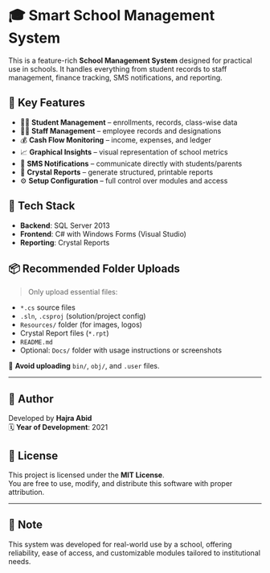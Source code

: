 # 🎓 Smart School Management System

This is a feature-rich **School Management System** designed for practical use in schools. It handles everything from student records to staff management, finance tracking, SMS notifications, and reporting.

## 🚀 Key Features

- 👨‍🎓 **Student Management** – enrollments, records, class-wise data  
- 👩‍🏫 **Staff Management** – employee records and designations  
- 💰 **Cash Flow Monitoring** – income, expenses, and ledger  
- 📈 **Graphical Insights** – visual representation of school metrics  
- 📨 **SMS Notifications** – communicate directly with students/parents  
- 📄 **Crystal Reports** – generate structured, printable reports  
- ⚙️ **Setup Configuration** – full control over modules and access  

## 🧰 Tech Stack

- **Backend**: SQL Server 2013  
- **Frontend**: C# with Windows Forms (Visual Studio)  
- **Reporting**: Crystal Reports  

## 📦 Recommended Folder Uploads

> Only upload essential files:
- `*.cs` source files  
- `.sln`, `.csproj` (solution/project config)  
- `Resources/` folder (for images, logos)  
- Crystal Report files (`*.rpt`)  
- `README.md`  
- Optional: `Docs/` folder with usage instructions or screenshots  

🚫 **Avoid uploading** `bin/`, `obj/`, and `.user` files.

---

## 👤 Author

Developed by **Hajra Abid**  
🗓️ **Year of Development**: 2021

## 🪪 License

This project is licensed under the **MIT License**.  
You are free to use, modify, and distribute this software with proper attribution.

---

## 📌 Note

This system was developed for real-world use by a school, offering reliability, ease of access, and customizable modules tailored to institutional needs.
